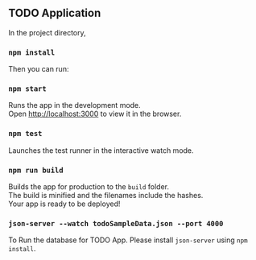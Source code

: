 ## TODO Application

In the project directory, 

### `npm install`

Then you can run:

### `npm start`

Runs the app in the development mode.<br>
Open [http://localhost:3000](http://localhost:3000) to view it in the browser.

### `npm test`

Launches the test runner in the interactive watch mode.<br>

### `npm run build`

Builds the app for production to the `build` folder.<br>
The build is minified and the filenames include the hashes.<br>
Your app is ready to be deployed!


### `json-server --watch todoSampleData.json --port 4000`

To Run the database for TODO App.
Please install `json-server` using `npm install`.